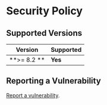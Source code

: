 # Security Policy

## Supported Versions

|    Version    | Supported  |
| ------------- | ---------- |
| **>= 8.2 **   |  **Yes**   |

## Reporting a Vulnerability

[Report a vulnerability](https://github.com/Jakiboy/apaapi/issues).
